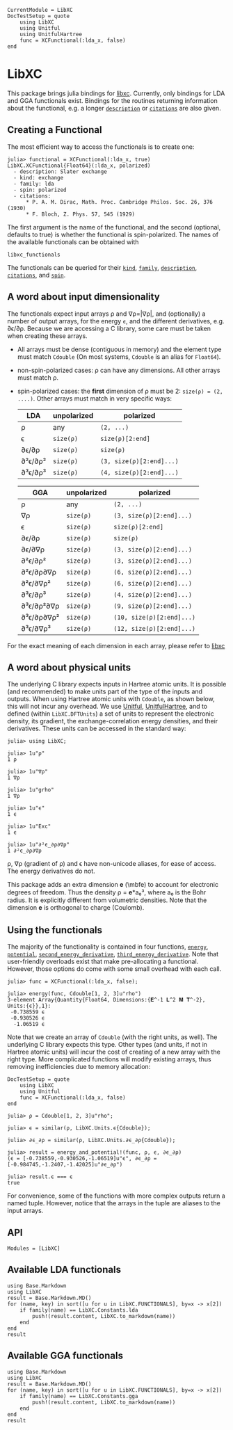 ```@meta
CurrentModule = LibXC
DocTestSetup = quote
    using LibXC
    using Unitful
    using UnitfulHartree
    func = XCFunctional(:lda_x, false)
end
```
# LibXC

This package brings julia bindings for [libxc](http://octopus-code.org/wiki/Libxc).
Currently, only bindings for LDA and GGA functionals exist. Bindings for the routines
returning information about the functional, e.g. a longer [`description`](@ref) or
[`citations`](@ref) are also given.

## Creating a Functional

The most efficient way to access the functionals is to create one:

```jldoctest
julia> functional = XCFunctional(:lda_x, true)
LibXC.XCFunctional{Float64}(:lda_x, polarized)
  - description: Slater exchange
  - kind: exchange
  - family: lda
  - spin: polarized
  - citations:
      * P. A. M. Dirac, Math. Proc. Cambridge Philos. Soc. 26, 376 (1930)
      * F. Bloch, Z. Phys. 57, 545 (1929)
```

The first argument is the name of the functional, and the second (optional, defaults to
true) is whether the functional is spin-polarized. The names of the available functionals
can be obtained with

```@docs
libxc_functionals
```

The functionals can be queried for their [`kind`](@ref), [`family`](@ref),
[`description`](@ref), [`citations`](@ref), and [`spin`](@ref).

## A word about input dimensionality

The functionals expect input arrays ρ and ∇ρ=|∇ρ|, and (optionally) a number of output
arrays, for the energy `ϵ`, and the different derivatives, e.g. ∂ϵ/∂ρ. Because we are
accessing a C library, some care must be taken when creating these arrays.

* All arrays must be dense (contiguous in memory) and the element type must match `Cdouble`
  (On most systems, `Cdouble` is an alias for `Float64`).
* non-spin-polarized cases: ρ can have any dimensions. All other arrays must match ρ.
* spin-polarized cases: the **first** dimension of ρ must be 2: `size(ρ) = (2, ....)`. Other
  arrays must match in very specific ways:

  |LDA       | unpolarized | polarized                 |
  |----------|-------------|---------------------------|
  |ρ         | any         | `(2, ...)`                |
  |ϵ         | `size(ρ)`   | `size(ρ)[2:end]`          |
  |∂ϵ/∂ρ     | `size(ρ)`   | `size(ρ)`                 |
  |∂²ϵ/∂ρ²   | `size(ρ)`   | `(3, size(ρ)[2:end]...)`  |
  |∂³ϵ/∂ρ³   | `size(ρ)`   | `(4, size(ρ)[2:end]...)`  |

  |GGA       | unpolarized | polarized                 |
  |----------|-------------|---------------------------|
  |ρ         | any         | `(2, ...)`                |
  |∇ρ         | `size(ρ)`   | `(3, size(ρ)[2:end]...)`  |
  |ϵ         | `size(ρ)`   | `size(ρ)[2:end]`          |
  |∂ϵ/∂ρ     | `size(ρ)`   | `size(ρ)`                 |
  |∂ϵ/∂∇ρ     | `size(ρ)`   | `(3, size(ρ)[2:end]...)`  |
  |∂²ϵ/∂ρ²   | `size(ρ)`   | `(3, size(ρ)[2:end]...)`  |
  |∂²ϵ/∂ρ∂∇ρ  | `size(ρ)`   | `(6, size(ρ)[2:end]...)`  |
  |∂²ϵ/∂∇ρ²   | `size(ρ)`   | `(6, size(ρ)[2:end]...)`  |
  |∂³ϵ/∂ρ³   | `size(ρ)`   | `(4, size(ρ)[2:end]...)`  |
  |∂³ϵ/∂ρ²∂∇ρ | `size(ρ)`   | `(9, size(ρ)[2:end]...)`  |
  |∂³ϵ/∂ρ∂∇ρ² | `size(ρ)`   | `(10, size(ρ)[2:end]...)` |
  |∂³ϵ/∂∇ρ³   | `size(ρ)`   | `(12, size(ρ)[2:end]...)` |

For the exact meaning of each dimension in each array, please refer to
[libxc](http://octopus-code.org/wiki/Libxc)

## A word about physical units

The underlying C library expects inputs in Hartree atomic units. It is possible (and
recommended) to make units part of the type of the inputs and outputs. When using Hartree
atomic units with `Cdouble`, as shown below, this will not incur any overhead. We use
[Unitful](http://ajkeller34.github.io/Unitful.jl/stable/),
[UnitfulHartree](https://github.com/mdavezac/UnitfulHartree.jl), and to defined (within
`LibXC.DFTUnits`) a set of units to represent the electronic density, its gradient, the
exchange-correlation energy densities, and their derivatives. These units can be accessed in
the standard way:

```jldoctest
julia> using LibXC;

julia> 1u"ρ"
1 ρ

julia> 1u"∇ρ"
1 ∇ρ

julia> 1u"grho"
1 ∇ρ

julia> 1u"ϵ"
1 ϵ

julia> 1u"Exc"
1 ϵ

julia> 1u"∂²ϵ_∂ρ∂∇ρ"
1 ∂²ϵ_∂ρ∂∇ρ
```

ρ, ∇ρ (gradient of ρ) and ϵ have non-unicode aliases, for ease of access. The energy
derivatives do not.

This package adds an extra dimension 𝐞 (\mbfe) to account for electronic degrees of freedom.
Thus the density ρ = 𝐞*a₀³, where a₀ is the Bohr radius. It is explicitly different from
volumetric densities. Note that the dimension 𝐞 is orthogonal to charge (Coulomb).

## Using the functionals

The majority of the functionality is contained in four functions, [`energy`](@rf),
[`potential`](@ref), [`second_energy_derivative`](@ref),
[`third_energy_derivative`](@ref). Note that user-friendly overloads exist that make
pre-allocating a functional. However, those options do come with some small overhead with
each call.

```jldoctest
julia> func = XCFunctional(:lda_x, false);

julia> energy(func, Cdouble[1, 2, 3]u"rho")
3-element Array{Quantity{Float64, Dimensions:{𝐄^-1 𝐋^2 𝐌 𝐓^-2}, Units:{ϵ}},1}:
 -0.738559 ϵ
 -0.930526 ϵ
  -1.06519 ϵ
```

Note that we create an array of `Cdouble` (with the right units, as well). The underlying C
library expects this type. Other types (and units, if not in Hartree atomic units) will
incur the cost of creating of a new array with the right type. More complicated functions
will modify existing arrays, thus removing inefficiencies due to memory allocation:

```@meta
DocTestSetup = quote
    using LibXC
    using Unitful
    func = XCFunctional(:lda_x, false)
end
```

```jldoctest
julia> ρ = Cdouble[1, 2, 3]u"rho";

julia> ϵ = similar(ρ, LibXC.Units.ϵ{Cdouble});

julia> ∂ϵ_∂ρ = similar(ρ, LibXC.Units.∂ϵ_∂ρ{Cdouble});

julia> result = energy_and_potential!(func, ρ, ϵ, ∂ϵ_∂ρ)
(ϵ = [-0.738559,-0.930526,-1.06519]u"ϵ", ∂ϵ_∂ρ = [-0.984745,-1.2407,-1.42025]u"∂ϵ_∂ρ")

julia> result.ϵ === ϵ
true
```

For convenience, some of the functions with more complex outputs return a named tuple.
However, notice that the arrays in the tuple are aliases to the input arrays.


## API

```@autodocs
Modules = [LibXC]
```

## Available LDA functionals

```@eval
using Base.Markdown
using LibXC
result = Base.Markdown.MD()
for (name, key) in sort([u for u in LibXC.FUNCTIONALS], by=x -> x[2])
    if family(name) == LibXC.Constants.lda
        push!(result.content, LibXC.to_markdown(name))
    end
end
result
```

## Available GGA functionals

```@eval
using Base.Markdown
using LibXC
result = Base.Markdown.MD()
for (name, key) in sort([u for u in LibXC.FUNCTIONALS], by=x -> x[2])
	if family(name) == LibXC.Constants.gga
		push!(result.content, LibXC.to_markdown(name))
    end
end
result
```

